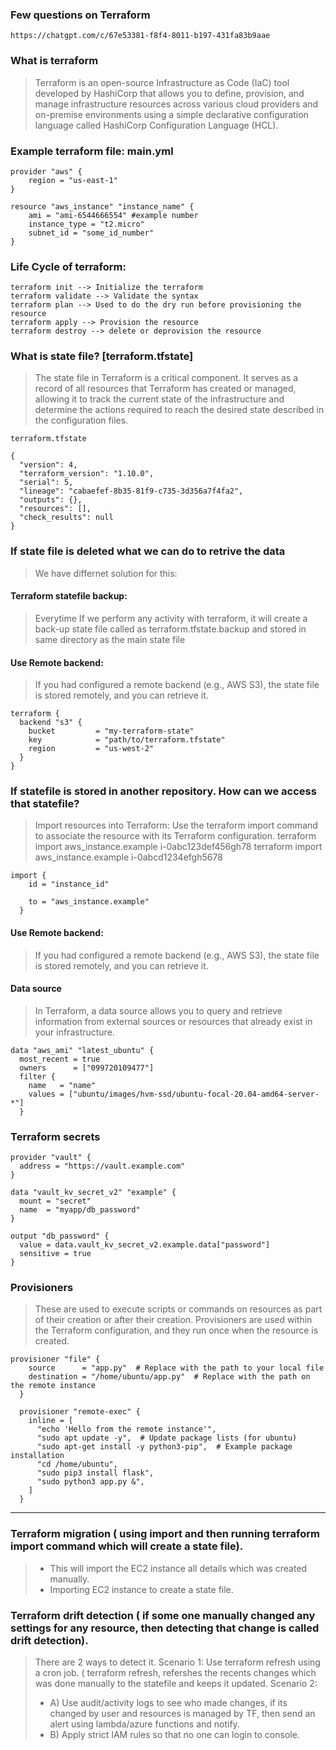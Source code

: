 ### Few questions on Terraform
```
https://chatgpt.com/c/67e53381-f8f4-8011-b197-431fa83b9aae
```

### What is terraform
> Terraform is an open-source Infrastructure as Code (IaC) tool developed by HashiCorp that allows you to define, provision, and manage infrastructure resources across various cloud providers and on-premise environments using a simple declarative configuration language called HashiCorp Configuration Language (HCL).

### Example terraform file: main.yml
```
provider "aws" {
    region = "us-east-1"
}

resource "aws_instance" "instance_name" {
    ami = "ami-6544666554" #example number
    instance_type = "t2.micro"
    subnet_id = "some_id_number"
}
```

### Life Cycle of terraform:
```
terraform init --> Initialize the terraform
terraform validate --> Validate the syntax
terraform plan --> Used to do the dry run before provisioning the resource
terraform apply --> Provision the resource
terraform destroy --> delete or deprovision the resource
```

### What is state file? [terraform.tfstate]
>The state file in Terraform is a critical component. It serves as a record of all resources that Terraform has created or managed, allowing it to track the current state of the infrastructure and determine the actions required to reach the desired state described in the configuration files.
```
terraform.tfstate

{
  "version": 4,
  "terraform_version": "1.10.0",
  "serial": 5,
  "lineage": "cabaefef-8b35-81f9-c735-3d356a7f4fa2",
  "outputs": {},
  "resources": [],
  "check_results": null
}
```

### If state file is deleted what we can do to retrive the data
>We have differnet solution for this:
#### Terraform statefile backup:
>Everytime If we perform any activity with terraform, it will create a back-up state file called as terraform.tfstate.backup and stored in same directory as the main state file
#### Use Remote backend:
>If you had configured a remote backend (e.g., AWS S3), the state file is stored remotely, and you can retrieve it.
```
terraform {
  backend "s3" {
    bucket         = "my-terraform-state"
    key            = "path/to/terraform.tfstate"
    region         = "us-west-2"
  }
}
```

### If statefile is stored in another repository. How can we access that statefile?
>Import resources into Terraform:
>Use the terraform import command to associate the resource with its Terraform configuration.
>terraform import aws_instance.example i-0abc123def456gh78
>terraform import aws_instance.example i-0abcd1234efgh5678
```
import {
    id = "instance_id"

    to = "aws_instance.example"
  }
```
#### Use Remote backend:
>If you had configured a remote backend (e.g., AWS S3), the state file is stored remotely, and you can retrieve it.

#### Data source
>In Terraform, a data source allows you to query and retrieve information from external sources or resources that already exist in your infrastructure.
```
data "aws_ami" "latest_ubuntu" {
  most_recent = true
  owners      = ["099720109477"]
  filter {
    name   = "name"
    values = ["ubuntu/images/hvm-ssd/ubuntu-focal-20.04-amd64-server-*"]
  }
```

### Terraform secrets
```
provider "vault" {
  address = "https://vault.example.com"
}

data "vault_kv_secret_v2" "example" {
  mount = "secret"
  name  = "myapp/db_password"
}

output "db_password" {
  value = data.vault_kv_secret_v2.example.data["password"]
  sensitive = true
}
```

### Provisioners
>These are used to execute scripts or commands on resources as part of their creation or after their creation. Provisioners are used within the Terraform configuration, and they run once when the resource is created.
```
provisioner "file" {
    source      = "app.py"  # Replace with the path to your local file
    destination = "/home/ubuntu/app.py"  # Replace with the path on the remote instance
  }

  provisioner "remote-exec" {
    inline = [
      "echo 'Hello from the remote instance'",
      "sudo apt update -y",  # Update package lists (for ubuntu)
      "sudo apt-get install -y python3-pip",  # Example package installation
      "cd /home/ubuntu",
      "sudo pip3 install flask",
      "sudo python3 app.py &",
    ]
  }
```

-----------------------------------------------------------------------------

### Terraform migration ( using import and then running terraform import command which will create a state file).
>- This will import the EC2 instance all details which was created manually.
>- Importing EC2 instance to create a state file.
 
### Terraform drift detection ( if some one manually changed any settings for any resource, then detecting that change is called drift detection).
> There are 2 ways to detect it.
>Scenario 1: Use terraform refresh using a cron job. ( terraform refresh, refershes the recents changes which was done manually to the statefile and keeps it updated.
>Scenario 2: 
>- A) Use audit/activity logs to see who made changes, if its changed by user and resources is managed by TF, then send an alert using lambda/azure functions and notify.
>- B) Apply strict IAM rules so that no one can login to console.